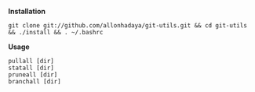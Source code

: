 **Installation**

    git clone git://github.com/allonhadaya/git-utils.git && cd git-utils && ./install && . ~/.bashrc

**Usage**

    pullall [dir]
    statall [dir]
    pruneall [dir]
    branchall [dir]
